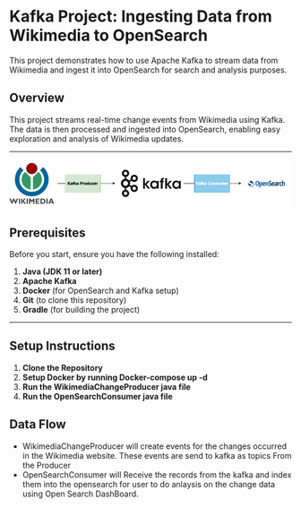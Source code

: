 # Kafka Project: Ingesting Data from Wikimedia to OpenSearch

This project demonstrates how to use Apache Kafka to stream data from Wikimedia and ingest it into OpenSearch for search and analysis purposes.

## Overview

This project streams real-time change events from Wikimedia using Kafka. The data is then processed and ingested into OpenSearch, enabling easy exploration and analysis of Wikimedia updates.

---
![kafka flow](images/kafka-Opensource.png)

## Prerequisites

Before you start, ensure you have the following installed:

1. **Java (JDK 11 or later)**  
2. **Apache Kafka** 
3. **Docker** (for OpenSearch and Kafka setup)  
4. **Git** (to clone this repository)  
5. **Gradle** (for building the project)  

---

## Setup Instructions

1. **Clone the Repository**
2. **Setup Docker by running Docker-compose up -d**
3. **Run the WikimediaChangeProducer java file**
4. **Run the OpenSearchConsumer java file**

## Data Flow
- WikimediaChangeProducer will create events for the changes occurred in the Wikimedia website. These events are send to kafka as  topics From the Producer
- OpenSearchConsumer will Receive the records from the kafka and index them into the opensearch for user to do anlaysis on the change data using Open Search DashBoard.
